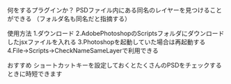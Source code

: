 何をするプラグインか？
PSDファイル内にある同名のレイヤーを見つけることができる
（フォルダ名も同名だと指摘する）

使用方法
1.ダウンロード
2.AdobePhotoshopのScriptsフォルダにダウンロードしたjsxファイルを入れる
3.Photoshopを起動していた場合は再起動する
4.File→Scripts→CheckNameSameLayerで利用できる

おすすめ
ショートカットキーを設定しておくとたくさんのPSDをチェックするときに時短できます
